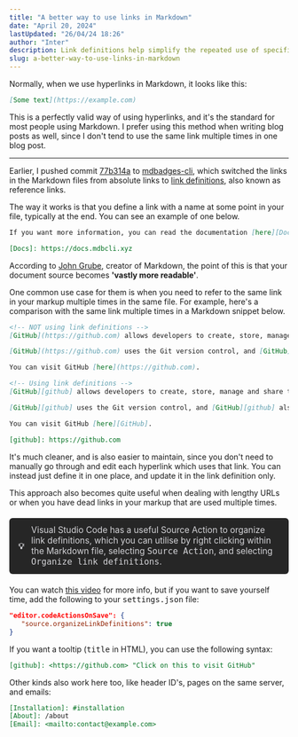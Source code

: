```yaml
---
title: "A better way to use links in Markdown"
date: "April 20, 2024"
lastUpdated: "26/04/24 18:26"
author: "Inter"
description: Link definitions help simplify the repeated use of specific links in Markdown files.
slug: a-better-way-to-use-links-in-markdown
---
```


Normally, when we use hyperlinks in Markdown, it looks like this:

```markdown
[Some text](https://example.com)
```

This is a perfectly valid way of using hyperlinks, and it's the standard for most people using Markdown. I prefer using this method when writing blog posts as well, since I don't tend to use the same link multiple times in one blog post.

---

Earlier, I pushed commit [77b314a](https://github.com/inttter/mdbadges-cli/commit/77b314a27a) to [mdbadges-cli](https://github.com/inttter/mdbadges-cli), which switched the links in the Markdown files from absolute links to [link definitions](https://daringfireball.net/projects/markdown/syntax#link), also known as reference links.

The way it works is that you define a link with a name at some point in your file, typically at the end. You can see an example of one below.

```markdown
If you want more information, you can read the documentation [here][Docs].

[Docs]: https://docs.mdbcli.xyz
```

According to [John Grube](https://daringfireball.net/projects/markdown/syntax#link), creator of Markdown, the point of this is that your document source becomes **'vastly more readable'**.

One common use case for them is when you need to refer to the same link in your markup multiple times in the same file. For example, here's a comparison with the same link multiple times in a Markdown snippet below.

```markdown
<!-- NOT using link definitions -->
[GitHub](https://github.com) allows developers to create, store, manage and share their code. 

[GitHub](https://github.com) uses the Git version control, and [GitHub](https://github.com) also allows people to track bugs, add things to projects, and manage their projects.

You can visit GitHub [here](https://github.com).

<!-- Using link definitions -->
[GitHub][github] allows developers to create, store, manage and share their code. 

[GitHub][github] uses the Git version control, and [GitHub][github] also allows people to track bugs, add things to projects, and manage their projects.

You can visit GitHub [here][GitHub].

[github]: https://github.com
```

It's much cleaner, and is also easier to maintain, since you don't need to manually go through and edit each hyperlink which uses that link. You can instead just define it in one place, and update it in the link definition only.

This approach also becomes quite useful when dealing with lengthy URLs or when you have dead links in your markup that are used multiple times.

<div style="padding: 0.8rem 1rem; background-color: #262626; border-radius: 0.375rem; font-size: 0.96rem; display: flex; align-items: center; color: #d4d4d8; margin-top: 20px; margin-bottom: 20px;">
    <strong style="margin-right: 0.8rem;">💡</strong> 
    <span>Visual Studio Code has a useful Source Action to organize link definitions, which you can utilise by right clicking within the Markdown file, selecting <kbd>Source Action</kbd>, and selecting <kbd>Organize link definitions</kbd>.
</div>

You can watch [this video](https://www.youtube.com/watch?v=N_fEkFEiiRc) for more info, but if you want to save yourself time, add the following to your <kbd>settings.json</kbd> file:

```json
"editor.codeActionsOnSave": {
   "source.organizeLinkDefinitions": true
}
```

If you want a tooltip (<kbd>title</kbd> in HTML), you can use the following syntax:

```markdown
[github]: <https://github.com> "Click on this to visit GitHub"
```

Other kinds also work here too, like header ID's, pages on the same server, and emails:

```markdown
[Installation]: #installation
[About]: /about
[Email]: <mailto:contact@example.com>
```